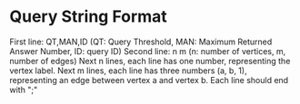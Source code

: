# Query String Format

First line: QT,MAN,ID (QT: Query Threshold, MAN: Maximum Returned Answer Number, ID: query ID) 
Second line: n m (n: number of vertices, m, number of edges)
Next n lines, each line has one number, representing the vertex label.
Next m lines, each line has three numbers (a, b, 1), representing an edge between vertex a and vertex b.
Each line should end with ";"
